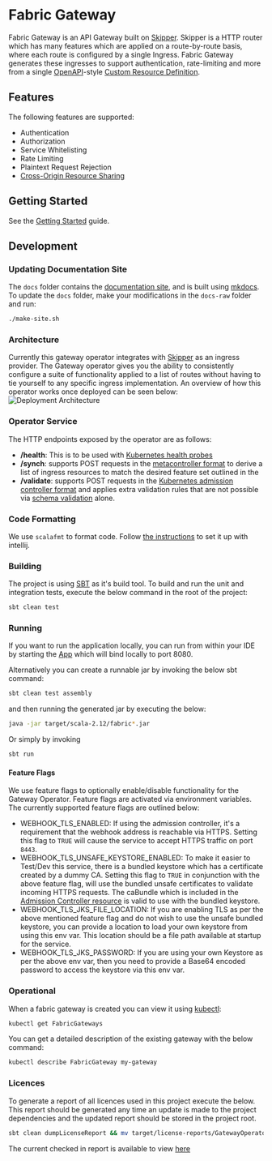 # Fabric Gateway

Fabric Gateway is an API Gateway built on [Skipper](https://github.com/zalando/skipper). Skipper is a HTTP router which has many features which are applied on a route-by-route basis, where each route is configured by a single Ingress. Fabric Gateway generates these ingresses to support authentication, rate-limiting and more from a single [OpenAPI](https://swagger.io/specification/)-style [Custom Resource Definition](https://kubernetes.io/docs/tasks/access-kubernetes-api/custom-resources/custom-resource-definitions/).

## Features

The following features are supported:

* Authentication
* Authorization
* Service Whitelisting
* Rate Limiting
* Plaintext Request Rejection
* [Cross-Origin Resource Sharing](https://developer.mozilla.org/en-US/docs/Web/HTTP/CORS)

## Getting Started

See the [Getting Started](https://zalando-incubator.github.io/fabric-gateway) guide.

## Development

### Updating Documentation Site

The `docs` folder contains the [documentation site](https://zalando-incubator.github.io/fabric-gateway/), and is built using [mkdocs](https://www.mkdocs.org/). To update the `docs` folder, make your modifications in the `docs-raw` folder and run:

```sh
./make-site.sh
```

### Architecture

Currently this gateway operator integrates with [Skipper](https://opensource.zalando.com/skipper/) as an ingress provider. The Gateway operator gives you the ability to consistently configure a suite of functionality applied to a list of routes without having to tie yourself to any specific ingress implementation. An overview of how this operator works once deployed can be seen below:
![Deployment Architecture](docs/img/operator-architecture.png)

### Operator Service

The HTTP endpoints exposed by the operator are as follows:

* **/health**: This is to be used with [Kubernetes health probes](https://kubernetes.io/docs/tasks/configure-pod-container/configure-liveness-readiness-probes/)
* **/synch**: supports POST requests in the [metacontroller format](https://metacontroller.app/api/compositecontroller/) to derive a list of ingress resources to match the desired feature set outlined in the
* **/validate**: supports POST requests in the [Kubernetes admission controller format](https://kubernetes.io/docs/reference/access-authn-authz/admission-controllers/#request-payloads) and applies extra validation rules that are not possible via [schema validation](https://v1-13.docs.kubernetes.io/docs/tasks/access-kubernetes-api/custom-resources/custom-resource-definitions/#validation) alone.

### Code Formatting

We use `scalafmt` to format code. Follow [the instructions](https://scalameta.org/scalafmt/docs/installation.html#intellij) to set it up with intellij.

### Building

The project is using [SBT](https://www.scala-sbt.org/) as it's build tool. To build and run the unit and integration tests, execute the below command in the root of the project:

```bash
sbt clean test
```

### Running

If you want to run the application locally, you can run from within your IDE by starting the [App](src/main/scala/ie/zalando/fabric/gateway/Boot.scala) which will bind locally to port 8080.

Alternatively you can create a runnable jar by invoking the below sbt command:

```bash
sbt clean test assembly
```

and then running the generated jar by executing the below:

```bash
java -jar target/scala-2.12/fabric*.jar
```

Or simply by invoking

```bash
sbt run
```

#### Feature Flags

We use feature flags to optionally enable/disable functionality for the Gateway Operator. Feature flags are activated via environment variables. The currently supported feature flags are outlined below:

* WEBHOOK_TLS_ENABLED: If using the admission controller, it's a requirement that the webhook address is reachable via HTTPS. Setting this flag to `TRUE` will cause the service to accept HTTPS traffic on port `8443`.
* WEBHOOK_TLS_UNSAFE_KEYSTORE_ENABLED: To make it easier to Test/Dev this service, there is a bundled keystore which has a certificate created by a dummy CA. Setting this flag to `TRUE` in conjunction with the above feature flag, will use the bundled unsafe certificates to validate incoming HTTPS requests. The caBundle which is included in the [Admission Controller resource](deploy/operator/apply/02_GatewayCRDSchemaValidation.yaml) is valid to use with the bundled keystore.
* WEBHOOK_TLS_JKS_FILE_LOCATION: If you are enabling TLS as per the above mentioned feature flag and do not wish to use the unsafe bundled keystore, you can provide a location to load your own keystore from using this env var. This location should be a file path available at startup for the service.
* WEBHOOK_TLS_JKS_PASSWORD: If you are using your own Keystore as per the above env var, then you need to provide a Base64 encoded password to access the keystore via this env var.

### Operational

When a fabric gateway is created you can view it using [kubectl](https://kubernetes.io/docs/tasks/tools/install-kubectl/):

```bash
kubectl get FabricGateways
```

You can get a detailed description of the existing gateway with the below command:

```bash
kubectl describe FabricGateway my-gateway
```

### Licences

To generate a report of all licences used in this project execute the below. This report should be generated any time an update is made to the project dependencies and the updated report should be stored in the project root.

```bash
sbt clean dumpLicenseReport && mv target/license-reports/GatewayOperatorDepLicenses.md .
```

The current checked in report is available to view [here](GatewayOperatorDepLicenses.md)
